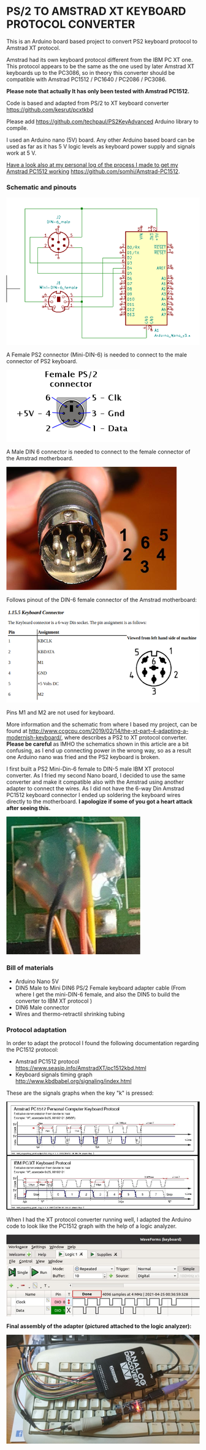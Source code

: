 # PS/2 TO AMSTRAD XT KEYBOARD PROTOCOL CONVERTER

This is an Arduino board based project to convert PS2 keyboard protocol to Amstrad XT protocol. 

Amstrad had its own keyboard protocol different from the IBM PC XT one.   This protocol appears to be the same as the one used by later Amstrad XT keyboards up to the PC3086, so in theory this converter should be compatible with Amstrad PC1512 / PC1640 / PC2086 / PC3086.

**Please note that actually It has only been tested with Amstrad PC1512.**

Code is based and adapted from PS/2 to XT keyboard converter  <https://github.com/kesrut/pcxtkbd>

Please add https://github.com/techpaul/PS2KeyAdvanced Arduino library to compile.

I used an Arduino nano (5V) board. Any other Arduino based board can be used as far as it has 5 V logic levels as keyboard power supply and signals work at 5 V.

<u>Have a look also at my personal log of the process I made to get my Amstrad PC1512 working</u> https://github.com/somhi/Amstrad-PC1512.

### Schematic and pinouts

![schematic](images/schematic.png)

A Female PS2 connector (Mini-DIN-6) is needed to connect to the male connector of PS2 keyboard.

![PS2-female](images/PS2-female.png)

A Male DIN 6 connector is needed to connect to the female connector of the Amstrad motherboard.

![din6-male](images/din6-male.png)



Follows pinout of the DIN-6 female connector of the Amstrad motherboard:

![](images/6way-PC1512.png)

Pins M1 and M2 are not used for keyboard.



More information and the schematic from where I based my project, can be found at http://www.ccgcpu.com/2019/02/14/the-xt-part-4-adapting-a-modernish-keyboard/, where describes a PS2 to XT protocol converter.   **Please be careful** as IMHO the schematics shown in this article are a bit confusing, as I end up connecting power in the wrong way, so as a result one Arduino nano was fried and  the PS2 keyboard is broken.

I first built a PS2 Mini-Din-6 female to DIN-5 male IBM XT protocol converter. As I fried my second Nano board, I decided to use the same converter and make it compatible also with the Amstrad using another adapter to connect the wires. As I did not have the 6-way Din Amstrad PC1512 keyboard connector I ended up soldering the keyboard wires directly to the motherboard. **I apologize if some of you got a heart attack after seeing this.**

![mb-soldered](images/mb-soldered.png)

### Bill of materials

* Arduino Nano 5V
* DIN5 Male to Mini DIN6 PS/2 Female keyboard adapter cable (From where I get the mini-DIN-6 female, and also the DIN5 to build the converter to IBM XT protocol )
* DIN6 Male connector 
* Wires and thermo-retractil shrinking tubing 

### Protocol adaptation

In order to adapt the protocol I found the following documentation regarding the PC1512 protocol:

* Amstrad PC1512 protocol <https://www.seasip.info/AmstradXT/pc1512kbd.html>
* Keyboard signals timing graph <http://www.kbdbabel.org/signaling/index.html>

These are the signals graphs when the key "k" is pressed: 

![keyboard-timing-diagrams](images/keyboard-timing-diagrams.jpg)



When I had the XT protocol converter running well, I adapted the Arduino code to look like the PC1512 graph with the help of a logic analyzer.

![logic-analyzer](images/logic-analyzer.png)



**Final assembly of the adapter (pictured attached to the logic analyzer):**

![converter](images/converter.jpg)